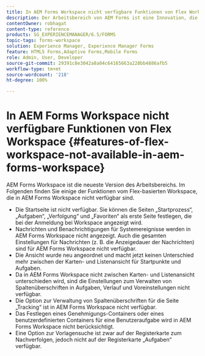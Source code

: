 ```yaml
---
title: In AEM Forms Workspace nicht verfügbare Funktionen von Flex Workspace
description: Der Arbeitsbereich von AEM Forms ist eine Innovation, die über den Flex-basierten Arbeitsbereich hinausgeht. Informieren Sie sich über die Unterschiede bei Features und Funktionen.
contentOwner: robhagat
content-type: reference
products: SG_EXPERIENCEMANAGER/6.5/FORMS
topic-tags: forms-workspace
solution: Experience Manager, Experience Manager Forms
feature: HTML5 Forms,Adaptive Forms,Mobile Forms
role: Admin, User, Developer
source-git-commit: 29391c8e3042a8a04c64165663a228bb4886afb5
workflow-type: tm+mt
source-wordcount: '218'
ht-degree: 100%

---
```


# In AEM Forms Workspace nicht verfügbare Funktionen von Flex Workspace {#features-of-flex-workspace-not-available-in-aem-forms-workspace}

AEM Forms Workspace ist die neueste Version des Arbeitsbereichs. Im Folgenden finden Sie einige der Funktionen vom Flex-basierten Workspace, die in AEM Forms Workspace nicht verfügbar sind.

* Die Startseite ist nicht verfügbar. Sie können die Seiten „Startprozess“, „Aufgaben“, „Verfolgung“ und „Favoriten“ als erste Seite festlegen, die bei der Anmeldung bei Workspace angezeigt wird.
* Nachrichten und Benachrichtigungen für Systemereignisse werden in AEM Forms Workspace nicht angezeigt. Auch die gesamten Einstellungen für Nachrichten (z. B. die Anzeigedauer der Nachrichten) sind für AEM Forms Workspace nicht verfügbar.
* Die Ansicht wurde neu angeordnet und macht jetzt keinen Unterschied mehr zwischen der Karten- und Listenansicht für Startpunkte und Aufgaben.
* Da in AEM Forms Workspace nicht zwischen Karten- und Listenansicht unterschieden wird, sind die Einstellungen zum Verwalten von Spaltenüberschriften in Aufgaben, Verlauf und Voreinstellungen nicht verfügbar.
* Die Option zur Verwaltung von Spaltenüberschriften für die Seite „Tracking“ ist in AEM Forms Workspace nicht verfügbar.
* Das Festlegen eines Genehmigungs-Containers oder eines benutzerdefinierten Containers für eine Benutzeraufgabe wird in AEM Forms Workspace nicht berücksichtigt.
* Eine Option zur Vorlagensuche ist zwar auf der Registerkarte zum Nachverfolgen, jedoch nicht auf der Registerkarte „Aufgaben“ verfügbar.
